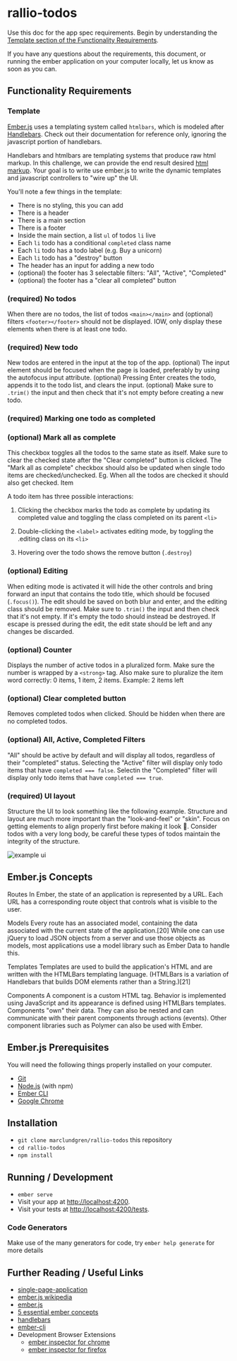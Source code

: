 # rallio-todos

Use this doc for the app spec requirements. Begin by understanding the [Template section of the Functionality Requirements](https://github.com/marclundgren/rallio-todos#template).

If you have any questions about the requirements, this document, or running the ember application on your computer locally, let us know as soon as you can.

## Functionality Requirements

### Template

[Ember.js](https://emberjs.com/) uses a templating system called `htmlbars`, which is modeled after [Handlebars](http://handlebarsjs.com/). Check out their documentation for reference only, ignoring the javascript portion of handlebars.

Handlebars and htmlbars are templating systems that produce raw html markup. In this challenge, we can provide the end result desired [html markup](https://github.com/rallio/rallio-todos/blob/master/index-static.html). Your goal is to write use ember.js to write the dynamic templates and javascript controllers to "wire up" the UI.

You'll note a few things in the template:
* There is no styling, this you can add
* There is a header
* There is a main section
* There is a footer
* Inside the main section, a list `ul` of todos `li` live
* Each `li` todo has a conditional `completed` class name
* Each `li` todo has a todo label (e.g. Buy a unicorn)
* Each `li` todo has a "destroy" button
* The header has an input for adding a new todo
* (optional) the footer has 3 selectable filters: "All", "Active", "Completed"
* (optional) the footer has a "clear all completed" button

### (required) No todos

When there are no todos, the list of todos `<main></main>` and (optional) filters `<footer></footer>` should not be displayed. IOW, only display these elements when there is at least one todo.

### (required) New todo

New todos are entered in the input at the top of the app. (optional) The input element should be focused when the page is loaded, preferably by using the autofocus input attribute. (optional) Pressing Enter creates the todo, appends it to the todo list, and clears the input. (optional) Make sure to `.trim()` the input and then check that it's not empty before creating a new todo.

### (required) Marking one todo as completed


### (optional) Mark all as complete

This checkbox toggles all the todos to the same state as itself. Make sure to clear the checked state after the "Clear completed" button is clicked. The "Mark all as complete" checkbox should also be updated when single todo items are checked/unchecked. Eg. When all the todos are checked it should also get checked.
Item

A todo item has three possible interactions:

1. Clicking the checkbox marks the todo as complete by updating its completed value and toggling the class completed on its parent `<li>`

2. Double-clicking the `<label>` activates editing mode, by toggling the .editing class on its `<li>`

3. Hovering over the todo shows the remove button (`.destroy`)

### (optional) Editing

When editing mode is activated it will hide the other controls and bring forward an input that contains the todo title, which should be focused (`.focus()`). The edit should be saved on both blur and enter, and the editing class should be removed. Make sure to `.trim()` the input and then check that it's not empty. If it's empty the todo should instead be destroyed. If escape is pressed during the edit, the edit state should be left and any changes be discarded.
### (optional) Counter

Displays the number of active todos in a pluralized form. Make sure the number is wrapped by a `<strong>` tag. Also make sure to pluralize the item word correctly: 0 items, 1 item, 2 items. Example: 2 items left

### (optional) Clear completed button

Removes completed todos when clicked. Should be hidden when there are no completed todos.

### (optional) All, Active, Completed Filters

"All" should be active by default and will display all todos, regardless of their "completed" status. Selecting the "Active" filter will display only todo items that have `completed === false`. Selectin the "Completed" filter will display only todo items that have `completed === true`.

### (required) UI layout

Structure the UI to look something like the following example. Structure and layout are much more important than the "look-and-feel" or "skin". Focus on getting elements to align properly first before making it look 💄. Consider todos with a very long body, be careful these types of todos maintain the integrity of the structure.

![example ui](https://user-images.githubusercontent.com/1154834/51417110-69917a80-1b31-11e9-8de3-f83f4ab924b8.png)

## Ember.js Concepts
Routes
    In Ember, the state of an application is represented by a URL. Each URL has a corresponding route object that controls what is visible to the user.

Models
    Every route has an associated model, containing the data associated with the current state of the application.[20] While one can use jQuery to load JSON objects from a server and use those objects as models, most applications use a model library such as Ember Data to handle this.

Templates
    Templates are used to build the application's HTML and are written with the HTMLBars templating language. (HTMLBars is a variation of Handlebars that builds DOM elements rather than a String.)[21]

Components
    A component is a custom HTML tag. Behavior is implemented using JavaScript and its appearance is defined using HTMLBars templates. Components "own" their data. They can also be nested and can communicate with their parent components through actions (events). Other component libraries such as Polymer can also be used with Ember.

## Ember.js Prerequisites

You will need the following things properly installed on your computer.

* [Git](https://git-scm.com/)
* [Node.js](https://nodejs.org/) (with npm)
* [Ember CLI](https://ember-cli.com/)
* [Google Chrome](https://google.com/chrome/)

## Installation

* `git clone marclundgren/rallio-todos` this repository
* `cd rallio-todos`
* `npm install`

## Running / Development

* `ember serve`
* Visit your app at [http://localhost:4200](http://localhost:4200).
* Visit your tests at [http://localhost:4200/tests](http://localhost:4200/tests).

### Code Generators

Make use of the many generators for code, try `ember help generate` for more details

## Further Reading / Useful Links
* [single-page-application](https://en.wikipedia.org/wiki/Single-page_application)
* [ember.js wikipedia](https://en.wikipedia.org/wiki/Ember.js)
* [ember.js](https://emberjs.com/)
* [5 essential ember concepts](https://emberigniter.com/5-essential-ember-concepts/)
* [handlebars](http://handlebarsjs.com/)
* [ember-cli](https://ember-cli.com/)
* Development Browser Extensions
  * [ember inspector for chrome](https://chrome.google.com/webstore/detail/ember-inspector/bmdblncegkenkacieihfhpjfppoconhi)
  * [ember inspector for firefox](https://addons.mozilla.org/en-US/firefox/addon/ember-inspector/)
